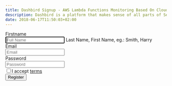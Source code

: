 ```yaml
---
title: Dashbird Signup - AWS Lambda Functions Monitoring Based On CloudWatch Logs
description: Dashbird is a platform that makes sense of all parts of Serverless. We are small but we think big and our users love us. Join the team and build something awesome!
date: 2018-06-17T11:50:03+02:00
---
```


<section class="container-fluid dark-bg pt-5 pb-5">
  <div class="row justify-content-md-center">
    <div class="col-lg-12">
      <div class="row justify-content-md-center align-items-center">
        <div class="col-lg-6 bg-white">
        <form class="form-horizontal" role="form">
                <div class="form-group">
                    <label for="firstName" class="col-sm-3 control-label">Firstname</label>
                    <div class="col-sm-9">
                        <input type="text" id="firstName" placeholder="Full Name" class="form-control" autofocus>
                        <span class="help-block">Last Name, First Name, eg.: Smith, Harry</span>
                    </div>
                </div>
                <div class="form-group">
                    <label for="email" class="col-sm-3 control-label">Email</label>
                    <div class="col-sm-9">
                        <input type="email" id="email" placeholder="Email" class="form-control">
                    </div>
                </div>
                <div class="form-group">
                    <label for="password" class="col-sm-3 control-label">Password</label>
                    <div class="col-sm-9">
                        <input type="password" id="password" placeholder="Password" class="form-control">
                    </div>
                </div>
                <div class="form-group">
                    <div class="col-sm-9 col-sm-offset-3">
                        <div class="checkbox">
                            <label>
                                <input type="checkbox">I accept <a href="#">terms</a>
                            </label>
                        </div>
                    </div>
                </div> <!-- /.form-group -->
                <div class="form-group">
                    <div class="col-sm-9 col-sm-offset-3">
                        <button type="submit" class="btn btn-primary btn-block">Register</button>
                    </div>
                </div>
            </form> <!-- /form -->
        </div>
      </div>
    </div>
  </div>
</section>
